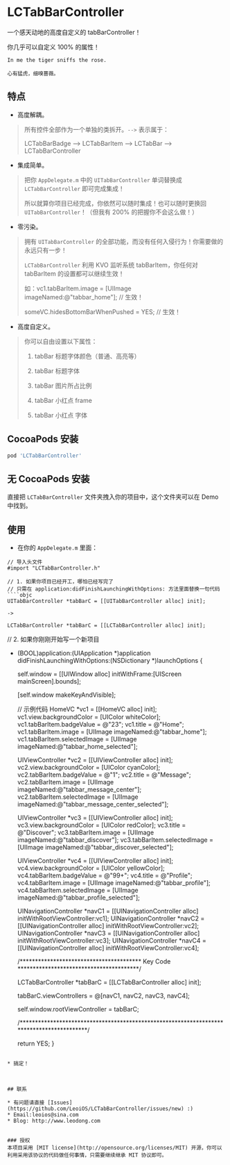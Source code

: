 # LCTabBarController
一个感天动地的高度自定义的 tabBarController！

你几乎可以自定义 100% 的属性！

````
In me the tiger sniffs the rose.

心有猛虎，细嗅蔷薇。
````



## 特点

* 高度解耦。
> 所有控件全部作为一个单独的类拆开。`-->` 表示属于：
>
> LCTabBarBadge --> LCTabBarItem --> LCTabBar --> LCTabBarController

* 集成简单。
> 把你 `AppDelegate.m` 中的 `UITabBarController` 单词替换成 `LCTabBarController` 即可完成集成！
>
> 所以就算你项目已经完成，你依然可以随时集成！也可以随时更换回 `UITabBarController`！（但我有 200% 的把握你不会这么做！）

* 零污染。
> 拥有 `UITabBarController` 的全部功能，而没有任何入侵行为！你需要做的永远只有一步！
>
> `LCTabBarController` 利用 KVO 监听系统 tabBarItem，你任何对 tabBarItem 的设置都可以继续生效！
>
> 如：vc1.tabBarItem.image = [UIImage imageNamed:@"tabbar_home"]; // 生效！
>
>    someVC.hidesBottomBarWhenPushed = YES;     // 生效！

* 高度自定义。
> 你可以自由设置以下属性：
>
> 1. tabBar 标题字体颜色（普通、高亮等）
> 
> 2. tabBar 标题字体
>
> 3. tabBar 图片所占比例
>
> 4. tabBar 小红点 frame
>
> 5. tabBar 小红点 字体



## CocoaPods 安装

````ruby
pod 'LCTabBarController'
````



## 无 CocoaPods 安装

直接把 `LCTabBarController` 文件夹拽入你的项目中，这个文件夹可以在 Demo 中找到。



## 使用

* 在你的 `AppDelegate.m` 里面：
````objc
// 导入头文件
#import "LCTabBarController.h"

// 1. 如果你项目已经开工，哪怕已经写完了
// 只需在 application:didFinishLaunchingWithOptions: 方法里面替换一句代码
````objc
UITabBarController *tabBarC = [[UITabBarController alloc] init];

->

LCTabBarController *tabBarC = [[LCTabBarController alloc] init];
````

// 2. 如果你刚刚开始写一个新项目
- (BOOL)application:(UIApplication *)application didFinishLaunchingWithOptions:(NSDictionary *)launchOptions {
    
    self.window = [[UIWindow alloc] initWithFrame:[UIScreen mainScreen].bounds];
    
    [self.window makeKeyAndVisible];
    
    // 示例代码
    HomeVC *vc1 = [[HomeVC alloc] init];
    vc1.view.backgroundColor = [UIColor whiteColor];
    vc1.tabBarItem.badgeValue = @"23";
    vc1.title = @"Home";
    vc1.tabBarItem.image = [UIImage imageNamed:@"tabbar_home"];
    vc1.tabBarItem.selectedImage = [UIImage imageNamed:@"tabbar_home_selected"];
    
    UIViewController *vc2 = [[UIViewController alloc] init];
    vc2.view.backgroundColor = [UIColor cyanColor];
    vc2.tabBarItem.badgeValue = @"1";
    vc2.title = @"Message";
    vc2.tabBarItem.image = [UIImage imageNamed:@"tabbar_message_center"];
    vc2.tabBarItem.selectedImage = [UIImage imageNamed:@"tabbar_message_center_selected"];
    
    UIViewController *vc3 = [[UIViewController alloc] init];
    vc3.view.backgroundColor = [UIColor redColor];
    vc3.title = @"Discover";
    vc3.tabBarItem.image = [UIImage imageNamed:@"tabbar_discover"];
    vc3.tabBarItem.selectedImage = [UIImage imageNamed:@"tabbar_discover_selected"];
    
    UIViewController *vc4 = [[UIViewController alloc] init];
    vc4.view.backgroundColor = [UIColor yellowColor];
    vc4.tabBarItem.badgeValue = @"99+";
    vc4.title = @"Profile";
    vc4.tabBarItem.image = [UIImage imageNamed:@"tabbar_profile"];
    vc4.tabBarItem.selectedImage = [UIImage imageNamed:@"tabbar_profile_selected"];
    
    
    UINavigationController *navC1 = [[UINavigationController alloc] initWithRootViewController:vc1];
    UINavigationController *navC2 = [[UINavigationController alloc] initWithRootViewController:vc2];
    UINavigationController *navC3 = [[UINavigationController alloc] initWithRootViewController:vc3];
    UINavigationController *navC4 = [[UINavigationController alloc] initWithRootViewController:vc4];
    
    
    
    /**************************************** Key Code ****************************************/

    LCTabBarController *tabBarC = [[LCTabBarController alloc] init];
    
    tabBarC.viewControllers = @[navC1, navC2, navC3, navC4];
    
    self.window.rootViewController = tabBarC;
    
    /******************************************************************************************/
    
    
    
    return YES;
}
````

* 搞定！



## 联系

* 有问题请直接 [Issues](https://github.com/LeoiOS/LCTabBarController/issues/new) :)
* Email:leoios@sina.com
* Blog: http://www.leodong.com


### 授权
本项目采用 [MIT license](http://opensource.org/licenses/MIT) 开源，你可以利用采用该协议的代码做任何事情，只需要继续继承 MIT 协议即可。



